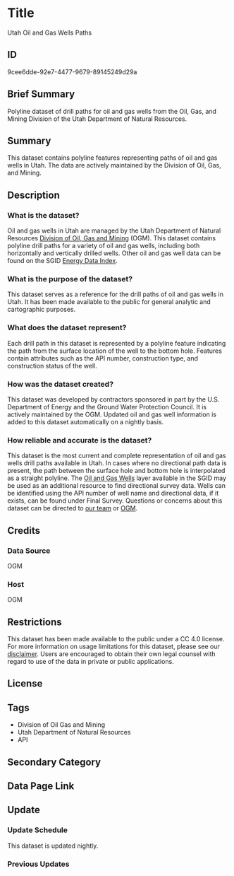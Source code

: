 # Title

Utah Oil and Gas Wells Paths

## ID

9cee6dde-92e7-4477-9679-89145249d29a

## Brief Summary

Polyline dataset of drill paths for oil and gas wells from the Oil, Gas, and Mining Division of the Utah Department of Natural Resources.

## Summary

This dataset contains polyline features representing paths of oil and gas wells in Utah. The data are actively maintained by the Division of Oil, Gas, and Mining.

## Description

### What is the dataset?

Oil and gas wells in Utah are managed by the Utah Department of Natural Resources [Division of Oil, Gas and Mining](https://ogm.utah.gov/) (OGM). This dataset contains polyline drill paths for a variety of oil and gas wells, including both horizontally and vertically drilled wells. Other oil and gas well data can be found on the SGID [Energy Data Index](https://gis.utah.gov/products/sgid/energy/).

### What is the purpose of the dataset?

This dataset serves as a reference for the drill paths of oil and gas wells in Utah. It has been made available to the public for general analytic and cartographic purposes.

### What does the dataset represent?

Each drill path in this dataset is represented by a polyline feature indicating the path from the surface location of the well to the bottom hole. Features contain attributes such as the API number, construction type, and construction status of the well.

### How was the dataset created?

This dataset was developed by contractors sponsored in part by the U.S. Department of Energy and the Ground Water Protection Council. It is actively maintained by the OGM. Updated oil and gas well information is added to this dataset automatically on a nightly basis.

### How reliable and accurate is the dataset?

This dataset is the most current and complete representation of oil and gas wells drill paths available in Utah. In cases where no directional path data is present, the path between the surface hole and bottom hole is interpolated as a straight polyline. The [Oil and Gas Wells](https://gis.utah.gov/products/sgid/energy/oil-gas-wells/) layer available in the SGID may be used as an additional resource to find directional survey data. Wells can be identified using the API number of well name and directional data, if it exists, can be found under Final Survey. Questions or concerns about this dataset can be directed to [our team](https://gis.utah.gov/contact/) or [OGM](https://ogm.utah.gov/og-contact-us/).

## Credits

### Data Source

OGM

### Host

OGM

## Restrictions

This dataset has been made available to the public under a CC 4.0 license. For more information on usage limitations for this dataset, please see our [disclaimer](https://gis.utah.gov/documentation/policy/license/). Users are encouraged to obtain their own legal counsel with regard to use of the data in private or public applications.

## License

## Tags

- Division of Oil Gas and Mining
- Utah Department of Natural Resources
- API

## Secondary Category

## Data Page Link

## Update

### Update Schedule

This dataset is updated nightly.

### Previous Updates
